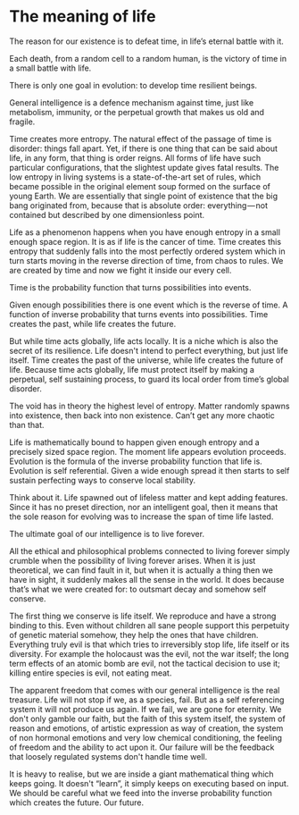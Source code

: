 # The meaning of life

The reason for our existence is to defeat time, in life’s eternal battle with it.

Each death, from a random cell to a random human, is the victory of time in a small battle with life.

There is only one goal in evolution: to develop time resilient beings.

General intelligence is a defence mechanism against time, just like metabolism, immunity, or the perpetual growth that makes us old and fragile.

Time creates more entropy. The natural effect of the passage of time is disorder: things fall apart. Yet, if there is one thing that can be said about life, in any form, that thing is order reigns. All forms of life have such particular configurations, that the slightest update gives fatal results. The low entropy in living systems is a state-of-the-art set of rules, which became possible in the original element soup formed on the surface of young Earth. We are essentially that single point of existence that the big bang originated from, because that is absolute order: everything — not contained but described by one dimensionless point.

Life as a phenomenon happens when you have enough entropy in a small enough space region. It is as if life is the cancer of time. Time creates this entropy that suddenly falls into the most perfectly ordered system which in turn starts moving in the reverse direction of time, from chaos to rules. We are created by time and now we fight it inside our every cell.

Time is the probability function that turns possibilities into events.

Given enough possibilities there is one event which is the reverse of time. A function of inverse probability that turns events into possibilities. Time creates the past, while life creates the future.

But while time acts globally, life acts locally. It is a niche which is also the secret of its resilience. Life doesn't intend to perfect everything, but just life itself. Time creates the past of the universe, while life creates the future of life. Because time acts globally, life must protect itself by making a perpetual, self sustaining process, to guard its local order from time’s global disorder.

The void has in theory the highest level of entropy. Matter randomly spawns into existence, then back into non existence. Can’t get any more chaotic than that.

Life is mathematically bound to happen given enough entropy and a precisely sized space region. The moment life appears evolution proceeds. Evolution is the formula of the inverse probability function that life is. Evolution is self referential. Given a wide enough spread it then starts to self sustain perfecting ways to conserve local stability.

Think about it. Life spawned out of lifeless matter and kept adding features. Since it has no preset direction, nor an intelligent goal, then it means that the sole reason for evolving was to increase the span of time life lasted.

The ultimate goal of our intelligence is to live forever.

All the ethical and philosophical problems connected to living forever simply crumble when the possibility of living forever arises. When it is just theoretical, we can find fault in it, but when it is actually a thing then we have in sight, it suddenly makes all the sense in the world. It does because that’s what we were created for: to outsmart decay and somehow self conserve.

The first thing we conserve is life itself. We reproduce and have a strong binding to this. Even without children all sane people support this perpetuity of genetic material somehow, they help the ones that have children. Everything truly evil is that which tries to irreversibly stop life, life itself or its diversity. For example the holocaust was the evil, not the war itself; the long term effects of an atomic bomb are evil, not the tactical decision to use it; killing entire species is evil, not eating meat.

The apparent freedom that comes with our general intelligence is the real treasure. Life will not stop if we, as a species, fail. But as a self referencing system it will not produce us again. If we fail, we are gone for eternity. We don't only gamble our faith, but the faith of this system itself, the system of reason and emotions, of artistic expression as way of creation, the system of non hormonal emotions and very low chemical conditioning, the feeling of freedom and the ability to act upon it. Our failure will be the feedback that loosely regulated systems don't handle time well.

It is heavy to realise, but we are inside a giant mathematical thing which keeps going. It doesn't “learn”, it simply keeps on executing based on input. We should be careful what we feed into the inverse probability function which creates the future. Our future.
